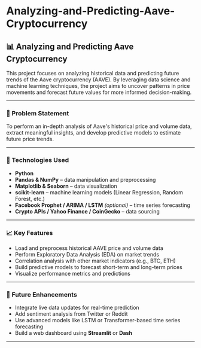 # Analyzing-and-Predicting-Aave-Cryptocurrency



## 📊 Analyzing and Predicting Aave Cryptocurrency

This project focuses on analyzing historical data and predicting future trends of the Aave cryptocurrency (AAVE). By leveraging data science and machine learning techniques, the project aims to uncover patterns in price movements and forecast future values for more informed decision-making.

---

### 📌 Problem Statement

To perform an in-depth analysis of Aave's historical price and volume data, extract meaningful insights, and develop predictive models to estimate future price trends.

---

### 🧰 Technologies Used

* **Python**
* **Pandas & NumPy** – data manipulation and preprocessing
* **Matplotlib & Seaborn** – data visualization
* **scikit-learn** – machine learning models (Linear Regression, Random Forest, etc.)
* **Facebook Prophet / ARIMA / LSTM** *(optional)* – time series forecasting
* **Crypto APIs / Yahoo Finance / CoinGecko** – data sourcing

---

### 📈 Key Features

* Load and preprocess historical AAVE price and volume data
* Perform Exploratory Data Analysis (EDA) on market trends
* Correlation analysis with other market indicators (e.g., BTC, ETH)
* Build predictive models to forecast short-term and long-term prices
* Visualize performance metrics and predictions

---

### 🔮 Future Enhancements

* Integrate live data updates for real-time prediction
* Add sentiment analysis from Twitter or Reddit
* Use advanced models like LSTM or Transformer-based time series forecasting
* Build a web dashboard using **Streamlit** or **Dash**

---


